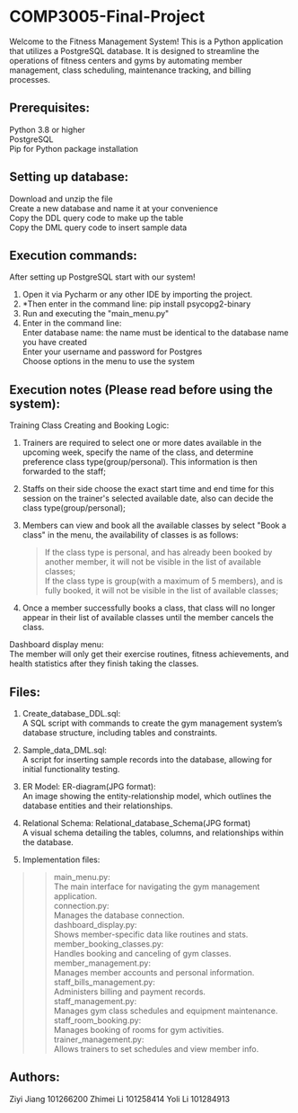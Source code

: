 # COMP3005-Final-Project
Welcome to the Fitness Management System! This is a Python application that utilizes a PostgreSQL database. It is designed to streamline the operations of fitness centers and gyms by automating member management, class scheduling, maintenance tracking, and billing processes.
## Prerequisites:
Python 3.8 or higher  
PostgreSQL  
Pip for Python package installation  

## Setting up database:
Download and unzip the file  
Create a new database and name it at your convenience  
Copy the DDL query code to make up the table  
Copy the DML query code to insert sample data  

## Execution commands:
After setting up PostgreSQL start with our system!  
1. Open it via Pycharm or any other IDE by importing the project.   
2. *Then enter in the command line: pip install psycopg2-binary  
3. Run and executing the "main_menu.py"
4. Enter in the command line:  
   Enter database name: the name must be identical to the database name you have created  
   Enter your username and password for Postgres  
   Choose options in the menu to use the system  


## Execution notes (Please read before using the system):
Training Class Creating and Booking Logic:  
1. Trainers are required to select one or more dates available in the upcoming week, specify the name of the class, and determine preference class type(group/personal). This information is then forwarded to the staff;
2. Staffs on their side choose the exact start time and end time for this session on the trainer's selected available date, also can decide the class type(group/personal);  
3. Members can view and book all the available classes by select "Book a class" in the menu, the availability of classes is as follows:
    
   >If the class type is personal, and has already been booked by another member, it will not be visible in the list of available classes;    
   If the class type is group(with a maximum of 5 members), and is fully booked, it will not be visible in the list of available classes;
   
5. Once a member successfully books a class, that class will no longer appear in their list of available classes until the member cancels the class.
   
Dashboard display menu:  
The member will only get their exercise routines, fitness achievements, and health statistics after they finish taking the classes. 


## Files:
1. Create_database_DDL.sql:  
A SQL script with commands to create the gym management system’s database structure, including tables and constraints.  
2. Sample_data_DML.sql:  
A script for inserting sample records into the database, allowing for initial functionality testing.  
3. ER Model: ER-diagram(JPG format):  
An image showing the entity-relationship model, which outlines the database entities and their relationships.  
4. Relational Schema: Relational_database_Schema(JPG format)  
A visual schema detailing the tables, columns, and relationships within the database.  

5. Implementation files:  
>>main_menu.py:  
The main interface for navigating the gym management application.  
connection.py:  
Manages the database connection.  
dashboard_display.py:  
Shows member-specific data like routines and stats.  
member_booking_classes.py:  
Handles booking and canceling of gym classes.  
member_management.py:  
Manages member accounts and personal information.  
staff_bills_management.py:  
Administers billing and payment records.  
staff_management.py:  
Manages gym class schedules and equipment maintenance.  
staff_room_booking.py:  
Manages booking of rooms for gym activities.  
trainer_management.py:  
Allows trainers to set schedules and view member info.  

## Authors: 
Ziyi Jiang 101266200
Zhimei Li 101258414
Yoli Li 101284913
